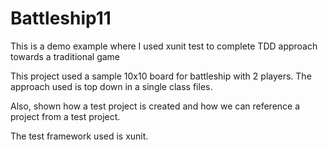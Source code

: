 # Battleship11
This is a demo example where I used xunit test to complete TDD approach towards a traditional game 

This project used a sample 10x10 board for battleship with 2 players.
The approach used is top down in a single class files.

Also, shown how a test project is created and how we can reference a project from a test project.

The test framework used is xunit.

